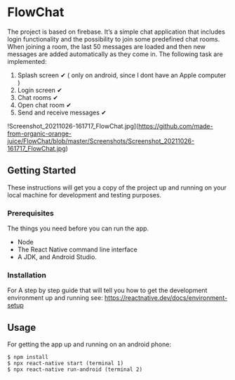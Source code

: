 # FlowChat

The project is based on firebase. It’s a simple chat application that includes login
functionality and the possibility to join some predefined chat
rooms. When joining a room, the last 50 messages are loaded
and then new messages are added automatically as they come in.
The following task are implemented:

1. Splash screen ✔ ( only on android, since I dont have an Apple computer )
2. Login screen ✔
3. Chat rooms ✔
4. Open chat room ✔
5. Send and receive messages ✔

!Screenshot_20211026-161717_FlowChat.jpg](https://github.com/made-from-organic-orange-juice/FlowChat/blob/master/Screenshots/Screenshot_20211026-161717_FlowChat.jpg)


## Getting Started

These instructions will get you a copy of the project up and running on your local machine for development and testing purposes. 

### Prerequisites

The things you need before you can run the app.

* Node
* The React Native command line interface
* A JDK, and Android Studio.

### Installation

For A step by step guide that will tell you how to get the development environment up and running see:
https://reactnative.dev/docs/environment-setup


## Usage

For getting the app up and running on an android phone:
```
$ npm install
$ npx react-native start (terminal 1) 
$ npx react-native run-android (terminal 2)
```

